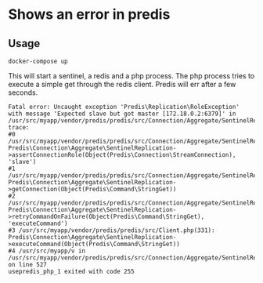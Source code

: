 # Shows an error in predis

## Usage
`docker-compose up`

This will start a sentinel, a redis and a php process. The php process tries to execute a simple get through the redis client. Predis will err after a few seconds. 

```
Fatal error: Uncaught exception 'Predis\Replication\RoleException' with message 'Expected slave but got master [172.18.0.2:6379]' in /usr/src/myapp/vendor/predis/predis/src/Connection/Aggregate/SentinelReplication.php:527Stack trace:
#0 /usr/src/myapp/vendor/predis/predis/src/Connection/Aggregate/SentinelReplication.php(542): Predis\Connection\Aggregate\SentinelReplication->assertConnectionRole(Object(Predis\Connection\StreamConnection), 'slave')
#1 /usr/src/myapp/vendor/predis/predis/src/Connection/Aggregate/SentinelReplication.php(656): Predis\Connection\Aggregate\SentinelReplication->getConnection(Object(Predis\Command\StringGet))
#2 /usr/src/myapp/vendor/predis/predis/src/Connection/Aggregate/SentinelReplication.php(696): Predis\Connection\Aggregate\SentinelReplication->retryCommandOnFailure(Object(Predis\Command\StringGet), 'executeCommand')
#3 /usr/src/myapp/vendor/predis/predis/src/Client.php(331): Predis\Connection\Aggregate\SentinelReplication->executeCommand(Object(Predis\Command\StringGet))
#4 /usr/src/myapp/v in /usr/src/myapp/vendor/predis/predis/src/Connection/Aggregate/SentinelReplication.php on line 527
usepredis_php_1 exited with code 255
```
